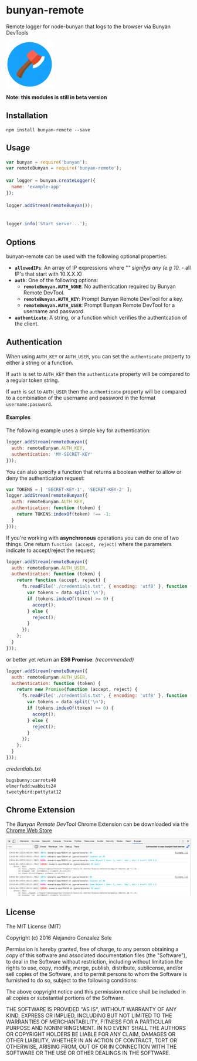 # bunyan-remote

Remote logger for node-bunyan that logs to the browser via Bunyan DevTools

![Bunyan Logo](https://raw.githubusercontent.com/guatedude2/bunyan-remote/master/chrome-extension/images/icon128.png)

**Note: this modules is still in beta version**

## Installation

```
npm install bunyan-remote --save
```

## Usage

```javascript
var bunyan = require('bunyan');
var remoteBunyan = require('bunyan-remote');

var logger = bunyan.createLogger({
  name: 'example-app'
});

logger.addStream(remoteBunyan());


logger.info('Start server...');

```

## Options

bunyan-remote can be used with the following optional properties:

* __`allowedIPs`__: An array of IP expressions where "*" signifys any (e.g 10.* - all IP's that start with 10.X.X.X)
* __`auth`__: One of the following options:
  * __`remoteBunyan.AUTH_NONE`__: No authentication required by Bunyan Remote DevTool.
  * __`remoteBunyan.AUTH_KEY`__: Prompt Bunyan Remote DevTool for a key.
  * __`remoteBunyan.AUTH_USER`__: Prompt Bunyan Remote DevTool for a username and password.
* __`authenticate`__: A string, or a function which verifies the authentcation of the client.


## Authentication

When using `AUTH_KEY` or `AUTH_USER`, you can set the `authenticate` property to either a string or a function.

If `auth` is set to `AUTH_KEY` then the `authenticate` property will be compared to a regular token string.

If `auth` is set to `AUTH_USER` then the `authenticate` property will be compared to a combination of the username and password in the format `username:password`.

#### Examples

The following example uses a simple key for authentication:

```javascript
logger.addStream(remoteBunyan({
  auth: remoteBunyan.AUTH_KEY,
  authentication: 'MY-SECRET-KEY'
}));
```

You can also specify a function that returns a boolean wether to allow or deny the authentication request:

```javascript
var TOKENS = [ 'SECRET-KEY-1', 'SECRET-KEY-2' ];
logger.addStream(remoteBunyan({
  auth: remoteBunyan.AUTH_KEY,
  authentication: function (token) {
    return TOKENS.indexOf(token) !== -1;
  }
}));
```

If you're working with **asynchronous** operations you can do one of two things. One return `function (accept, reject)` where the parameters indicate to accept/reject the request:

```javascript
logger.addStream(remoteBunyan({
  auth: remoteBunyan.AUTH_USER,
  authentication: function (token) {
    return function (accept, reject) {
      fs.readFile('./credentials.txt', { encoding: 'utf8' }, function (data) {
        var tokens = data.split('\n');
        if (tokens.indexOf(token) >= 0) {
          accept();
        } else {
          reject();
        }
      });
    };
  }
}));
```
or better yet return an **ES6 Promise**: *(recommended)*

```javascript
logger.addStream(remoteBunyan({
  auth: remoteBunyan.AUTH_USER,
  authentication: function (token) {
    return new Promise(function (accept, reject) {
      fs.readFile('./credentials.txt', { encoding: 'utf8' }, function (data) {
        var tokens = data.split('\n');
        if (tokens.indexOf(token) >= 0) {
          accept();
        } else {
          reject();
        }
      });
    };
  }
}));
```
*credentials.txt*

```
bugsbunny:carrots48
elmerfudd:wabbits24
tweetybird:puttytat12
```

## Chrome Extension

The *Bunyan Remote DevTool* Chrome Extension can be downloaded via the [Chrome Web Store](https://chrome.google.com/webstore/detail/bunyan-remote-devtool/njijbgiagjigbbdickepciiejglbcein)

![Bunyan Remote DevTool](https://raw.githubusercontent.com/guatedude2/bunyan-remote/master/logo/screenshot.jpg)

## License

The MIT License (MIT)

Copyright (c) 2016 Alejandro Gonzalez Sole

Permission is hereby granted, free of charge, to any person obtaining a copy
of this software and associated documentation files (the "Software"), to deal
in the Software without restriction, including without limitation the rights
to use, copy, modify, merge, publish, distribute, sublicense, and/or sell
copies of the Software, and to permit persons to whom the Software is
furnished to do so, subject to the following conditions:

The above copyright notice and this permission notice shall be included in all
copies or substantial portions of the Software.

THE SOFTWARE IS PROVIDED "AS IS", WITHOUT WARRANTY OF ANY KIND, EXPRESS OR
IMPLIED, INCLUDING BUT NOT LIMITED TO THE WARRANTIES OF MERCHANTABILITY,
FITNESS FOR A PARTICULAR PURPOSE AND NONINFRINGEMENT. IN NO EVENT SHALL THE
AUTHORS OR COPYRIGHT HOLDERS BE LIABLE FOR ANY CLAIM, DAMAGES OR OTHER
LIABILITY, WHETHER IN AN ACTION OF CONTRACT, TORT OR OTHERWISE, ARISING FROM,
OUT OF OR IN CONNECTION WITH THE SOFTWARE OR THE USE OR OTHER DEALINGS IN THE
SOFTWARE.

